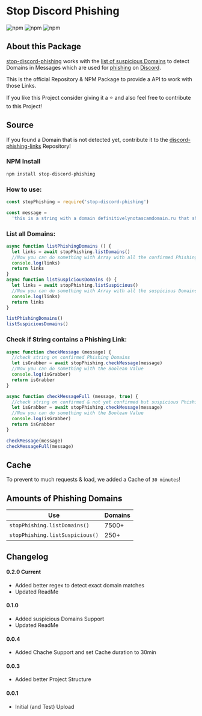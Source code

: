 # Stop Discord Phishing

![npm](https://img.shields.io/bundlephobia/min/stop-discord-phishing?style=for-the-badge)
![npm](https://img.shields.io/npm/v/stop-discord-phishing?style=for-the-badge)
![npm](https://img.shields.io/npm/dt/stop-discord-phishing?style=for-the-badge)

## About this Package

[stop-discord-phishing](https://github.com/nikolaischunk/stop-discord-phishing) works with the [list of suspicious Domains](https://github.com/nikolaischunk/discord-phishing-links) to detect Domains in Messages which are used for [phishing](https://en.wikipedia.org/wiki/Phishing) on [Discord](https://discord.com).

This is the official Repository & NPM Package to provide a API to work with those Links.

If you like this Project consider giving it a ⭐ and also feel free to contribute to this Project!

## Source

If you found a Domain that is not detected yet, contribute it to the [discord-phishing-links](https://github.com/nikolaischunk/discord-phishing-links) Repository!

### NPM Install

```bash
npm install stop-discord-phishing
```

### How to use:

```javascript
const stopPhishing = require('stop-discord-phishing')

const message =
  'this is a string with a domain definitivelynotascamdomain.ru that should be checked '
```

### List all Domains:

```javascript
async function listPhishingDomains () {
  let links = await stopPhishing.listDomains()
  //Now you can do something with Array with all the confirmed Phishing Domains in it
  console.log(links)
  return links
}
async function listSuspiciousDomains () {
  let links = await stopPhishing.listSuspicious()
  //Now you can do something with Array with all the suspicious Domains in it
  console.log(links)
  return links
}

listPhishingDomains()
listSuspiciousDomains()
```

### Check if String contains a Phishing Link:

```javascript
async function checkMessage (message) {
  //check string on confirmed Phishing Domains
  let isGrabber = await stopPhishing.checkMessage(message)
  //Now you can do something with the Boolean Value
  console.log(isGrabber)
  return isGrabber
}

async function checkMessageFull (message, true) {
  //check string on confirmed & not yet confirmed but suspicious Phishing Domains
  let isGrabber = await stopPhishing.checkMessage(message)
  //Now you can do something with the Boolean Value
  console.log(isGrabber)
  return isGrabber
}

checkMessage(message)
checkMessageFull(message)
```

## Cache

To prevent to much requests & load, we added a Cache of `30 minutes`!

## Amounts of Phishing Domains

| Use                             | Domains |
| ------------------------------- | ------- |
| `stopPhishing.listDomains()`    | 7500+   |
| `stopPhishing.listSuspicious()` | 250+    |

## Changelog

#### 0.2.0 Current

- Added better regex to detect exact domain matches
- Updated ReadMe

#### 0.1.0

- Added suspicious Domains Support
- Updated ReadMe

#### 0.0.4

- Added Chache Support and set Cache duration to 30min

#### 0.0.3

- Added better Project Structure

#### 0.0.1

- Initial (and Test) Upload
